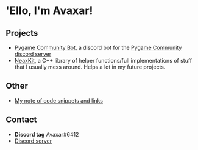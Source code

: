 # 'Ello, I'm Avaxar!

## Projects
- [Pygame Community Bot](https://github.com/AvaxarXapaxa/PygameCommunityBot), a discord bot for the [Pygame Community discord server](https://discord.gg/kD2Qq9tbKm)
- [NeaxKit](https://github.com/AvaxarXapaxa/NeaxKit), a C++ library of helper functions/full implementations of stuff that I usually mess around. Helps a lot in my future projects.


## Other
- [My note of code snippets and links](https://AvaxarXapaxa.github.io/notes)

## Contact
- **Discord tag** Avaxar#6412
- [Discord server](https://discord.gg/v4k3fkA)
